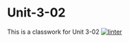 # Unit-3-02
This is a classwork for Unit 3-02
[![linter](https://github.com/Tairah/Unit-3-02/workflows/linter/badge.svg)](https://github.com/marketplace/actions/super-linter)         

